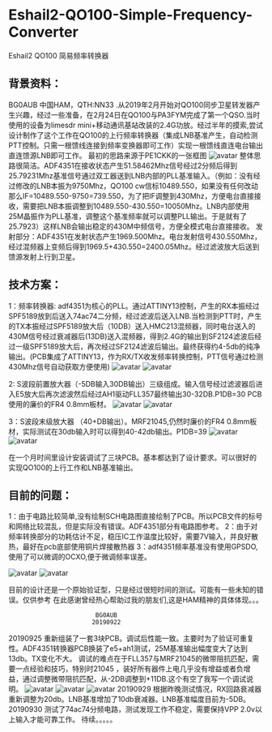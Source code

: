﻿# Eshail2-QO100-Simple-Frequency-Converter
   Eshail2 QO100 简易频率转换器

## 背景资料：
BG0AUB 中国HAM，QTH:NN33   .从2019年2月开始对QO100同步卫星转发器产生兴趣，经过一些准备，在2月24日在QO100与PA3FYM完成了第一个QSO.当时使用的设备为limesdr mini+移动通讯基站改装的2.4G功放。经过半年的摸索,尝试设计制作了这个工作在QO100的上行频率转换器（集成LNB基准产生，自动检测PTT控制。只需一根馈线连接到频率变换器即可工作）实现一根馈线直连电台输出直连馈源LNB即可工作。
最初的思路来源于PE1CKK的一张框图
![avatar](/image/1.jpg)
整体思路很简洁。ADF4351在接收状态产生51.58462Mhz信号经过2分频后得到25.79231Mhz基准信号通过双工器送到LNB内部的PLL基准输入。（例如：没有经过修改的LNB本振为9750Mhz，QO100 cw信标10489.550，如果没有任何改动那么IF=10489.550-9750=739.550，为了把IF调整到430Mhz，方便电台直接接收，需要把LNB本振调整到10489.550-430.550=10050Mhz。LNB内部使用25M晶振作为PLL基准，调整这个基准频率就可以调整PLL输出。于是就有了25.7923）这样LNB会输出稳定的430M中频信号，方便全模式电台直接接收。
    发射部分：ADF4351在发射状态产生1969.500Mhz。电台发射信号430.550Mhz，经过混频器上变频后得到1969.5+430.550=2400.05Mhz。经过滤波放大后送到馈源发射上行到卫星。

## 技术方案：
1：频率转换器:  adf4351为核心的PLL。通过ATTINY13控制，产生的RX本振经过SPF5189放到后送入74ac74二分频，经过滤波后送入LNB.当检测到PTT时，产生的TX本振经过SPF5189放大后（10DB）送入HMC213混频器，同时电台送入的430M信号经过衰减器后(13DB)送入混频器，得到2.4G的输出到SF2124滤波后经过一级SPF5189放大后，再次经过SF2124滤波后输出。最终获得约4-5db的纯净输出。(PCB集成了ATTINY13，作为RX/TX收发频率转换控制，PTT信号通过检测430Mhz信号自动获取方便使用)
![avatar](/image/2.png)
![avatar](/image/3.png)

2: S波段前置放大器（-5DB输入30DB输出）三级组成。输入信号经过滤波器后进入E5放大后再次滤波然后经过AH1驱动FLL357最终输出30-32DB.P1DB=30   PCB使用的廉价的FR4 0.8mm板材。
![avatar](/image/4.png)
![avatar](/image/5.png)


3：S波段末级放大器 （40+DB输出）。MRF21045,仍然时廉价的FR4 0.8mm板材，实际测试在30db输入时可以得到40-42db输出。P1DB=39
![avatar](/image/6.png)
![avatar](/image/7.png)

在一个月时间里设计安装调试了三块PCB。基本都达到了设计要求。可以很好的实现QO100的上行工作和LNB基准输出。

## 目前的问题：
1：由于电路比较简单,没有绘制SCH电路图直接绘制了PCB。所以PCB文件的标号和网络比较混乱，但是实际没有错误。ADF4351部分有电路图参考。
2：由于对频率转换部分的功耗估计不足，稳压IC工作温度比较好，需要7V输入，并良好散热，最好在pcb底部使用铜片焊接散热器
3：adf4351频率基准没有使用GPSDO,使用了可以微调的OCXO,便于微调频率误差。


![avatar](/image/1-1.png)
![avatar](/image/1-2.png)


目前的设计还是一个原始验证型，只是经过很短时间的测试。可能有一些未知的错误。仅供参考
在此感谢曾经热心帮助过我的朋友们,这是HAM精神的具体体现。。。

                            BG0AUB
                           20190922
20190925
重新组装了一套3块PCB。调试后性能一致。主要时为了验证可重复性。ADF4351转换器PCB换装了e5+ah1测试，25M基准输出幅度变大了达到13db。TX变化不大。
调试的难点在于FLL357与MRF21045的微带阻抗匹配，需要一点经验和技巧，特别时21045 ，装好所有器件上电几乎没有增益或者负增益，通过调整微带阻抗匹配，从-2DB调整到+11DB.这个有空了我写一个调试说明。
![avatar](image/2-6.jpg)
![avatar](/image/2-7.jpg)
![avatar](/image/2-8.jpg)
20190929
根据昨晚测试情况，RX回路衰减器重新调整为20db。LNB基准增加了10db衰减器。LNB基准幅度目前为-5DB。
20190930
测试了74ac74分频电路，测试发现工作不稳定，需要保持VPP 2.0v以上输入才能可靠工作。
待续。。。。。

